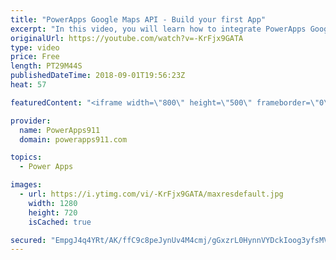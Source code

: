 ```yaml
---
title: "PowerApps Google Maps API - Build your first App"
excerpt: "In this video, you will learn how to integrate PowerApps Google Maps API. You will start with the Location function to get the GPS Location information. Then you will sign up for a Google Maps API account and get your own API Key. With that in hand, you learn to build some apps that let you leverage"
originalUrl: https://youtube.com/watch?v=-KrFjx9GATA
type: video
price: Free
length: PT29M44S
publishedDateTime: 2018-09-01T19:56:23Z
heat: 57

featuredContent: "<iframe width=\"800\" height=\"500\" frameborder=\"0\" src=\"https://www.youtube.com/embed/-KrFjx9GATA\" allow=\"accelerometer; autoplay; encrypted-media; gyroscope; picture-in-picture\" allowfullscreen></iframe>"

provider:
  name: PowerApps911
  domain: powerapps911.com

topics:
  - Power Apps

images:
  - url: https://i.ytimg.com/vi/-KrFjx9GATA/maxresdefault.jpg
    width: 1280
    height: 720
    isCached: true

secured: "EmpgJ4q4YRt/AK/ffC9c8peJynUv4M4cmj/gGxzrL0HynnVYDckIoog3yfsMV/jQLLT5C/cV4Vih29DuHqSbZCHhgnEnozjAJ0zsY5kTGwjOQkkusc34Ad+18DprA7R+zOxJUqlYPFUJMeMD5k0uldnzYSyvR1Gf5vvhQlkjXDE8aeQW943hS7zu3AC7/q3CqiSngr6IDryrnufk0KVKIxMtFeAbDGdTlp/ugj3bumvfmVNp9KzwK7W6Io4VOxdDe86UtPIUJQFzl67st2lkYOEsBOQEb/4HrkAXRqxPUVbxjTjxVkY7PxJtw6zN/b6+uq7n6fo0wKPdrSwQvcghg7Eu6xC8SFo3oDH53Gmey3EwvKhRiCga/TJtX+yR0zMQ8kleElfs9QeHXUOHwSV/XikGpg2xSlidN2ge/Z9KeaY=;/12BZKSZOjLRoPM+rgrzXA=="
---
```


